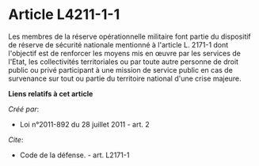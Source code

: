 # Article L4211-1-1

Les membres de la réserve opérationnelle militaire font partie du dispositif de réserve de sécurité nationale mentionné à
l'article L. 2171-1 dont l'objectif est de renforcer les moyens mis en œuvre par les services de l'Etat, les collectivités
territoriales ou par toute autre personne de droit public ou privé participant à une mission de service public en cas de
survenance sur tout ou partie du territoire national d'une crise majeure.

**Liens relatifs à cet article**

_Créé par_:

  - Loi n°2011-892 du 28 juillet 2011 - art. 2

_Cite_:

  - Code de la défense. - art. L2171-1
